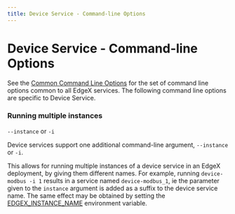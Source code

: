 ```yaml
---
title: Device Service - Command-line Options
---
```


# Device Service - Command-line Options

See the [Common Command Line Options](../../configuration/CommonCommandLineOptions.md) for the set of command line options common to all EdgeX services. The following command line options are specific to Device Service.

### Running multiple instances

`--instance` or `-i`

Device services support one additional command-line argument, `--instance` or `-i`. 

This allows for running multiple instances of a device service in an EdgeX deployment, by giving them different names. For example, running `device-modbus -i 1` results in a service named `device-modbus_1`, ie the parameter given to the `instance` argument is added as a suffix to the device service name. The same effect may be obtained by setting the [EDGEX_INSTANCE_NAME](./EnvironmentVariables.md) environment variable.
